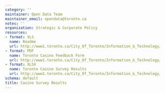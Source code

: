 ```yaml
---
category: ''
maintainer: Open Data Team
maintainer_email: opendata@toronto.ca
notes: ''
organization: Strategic & Corporate Policy
resources:
- format: XLS
  name: Readme
  url: http://www1.toronto.ca/City_Of_Toronto/Information_&_Technology/Open_Data/Data_Sets/Assets/Files/casino_survey_readme.xls
- format: PDF
  name: Toronto Casino Feedback Form
  url: http://www1.toronto.ca/City_Of_Toronto/Information_&_Technology/Open_Data/Data_Sets/Assets/Files/casino_survey_feedback_form20130131_.pdf
- format: XLSX
  name: Toronto Casino Survey Results
  url: http://www1.toronto.ca/City_Of_Toronto/Information_&_Technology/Open_Data/Data_Sets/Assets/Files/casino_survey_results20130325.xlsx
schema: default
title: Casino Survey Results
---
```

